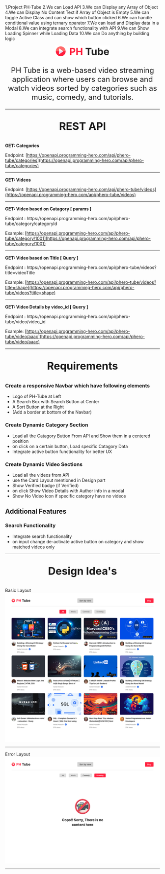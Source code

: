 1.Project PH-Tube
2.We can Load API
3.We can Display any Array of Object
4.We can Display No Content Text if Array of Object is Empty
5.We can toggle Active Class and can show which button clicked
6.We can handle conditional value using ternary oparator
7.We can load and Display data in a Modal
8.We can integrate search functionality with API
9.We can Show Loading Spinner while Loading Data
10.We can Do anything by building logic

<p align="center">
<img src="images/Logo.png"  />
</p>
<p align="center" style="font-size: 24px;">
  PH Tube is a web-based video streaming application where users can browse and watch videos sorted by categories such as music, comedy, and tutorials.
</p>

<hr/>
<p align="center" style="font-size: 34px; font-weight:bold">
 REST API
</p>

<p style=" font-weight:bold">
 GET: Categories 
</p>

Endpoint: [https://openapi.programming-hero.com/api/phero-tube/categories](https://openapi.programming-hero.com/api/phero-tube/categories) <br/>

<hr/>
<p style=" font-weight:bold">
 GET: Videos 
</p>

Endpoint: [https://openapi.programming-hero.com/api/phero-tube/videos](https://openapi.programming-hero.com/api/phero-tube/videos) <br/>

<hr/>
<p style=" font-weight:bold">
 GET: Video based on Catagory  [ params ]
</p>
Endpoint : https://openapi.programming-hero.com/api/phero-tube/category/categoryId

Example: [https://openapi.programming-hero.com/api/phero-tube/category/1001](https://openapi.programming-hero.com/api/phero-tube/category/1001) <br/>

<hr/>

<p style=" font-weight:bold">
 GET: Video based on Title  [ Query ]
</p>
Endpoint : https://openapi.programming-hero.com/api/phero-tube/videos?title=videoTitle

Example: [https://openapi.programming-hero.com/api/phero-tube/videos?title=shape](https://openapi.programming-hero.com/api/phero-tube/videos?title=shape) <br/>

<hr/>
<p style=" font-weight:bold">
 GET: Video Details by video_id  [ Query ]
</p>
Endpoint : https://openapi.programming-hero.com/api/phero-tube/video/video_id

Example: [https://openapi.programming-hero.com/api/phero-tube/video/aaac](https://openapi.programming-hero.com/api/phero-tube/video/aaac) <br/>

<hr/>
<p align="center" style="font-size: 34px; font-weight:bold">
 Requirements
</p>

### Create a responsive Navbar which have following elements

- Logo of PH-Tube at Left
- A Search Box with Search Button at Center
- A Sort Button at the Right
- (Add a border at bottom of the Navbar)

### Create Dynamic Category Section

- Load all the Catagory Button From API and Show them in a centered position
- on click on a certain button, Load specific Catagory Data
- Integrate active button functionality for better UX

### Create Dynamic Video Sections

- Load all the videos from API
- use the Card Layout mentioned in Design part
- Show Verified badge (if Verified)
- on click Show Video Details with Author info in a modal
- Show No Video Icon if specific category have no videos

## Additional Features

### Search Functionality

- Integrate search functionality
- on input change  de-activate active button on category and show matched videos only



<hr/>

<p align="center" style="font-size: 34px; font-weight:bold">
 Design Idea's
</p>
Basic Layout
<img src="design/Frame 1.png">
<hr/>
Error Layout

<img src="design/Frame 3.png">

<hr/>
